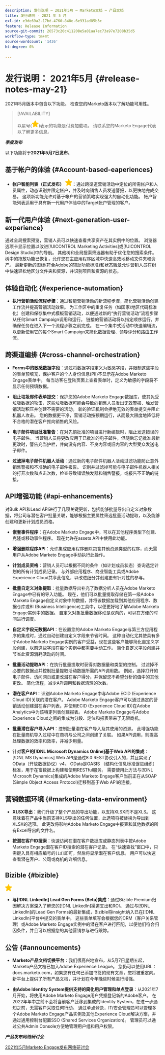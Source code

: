 ```yaml
---
description: 发行说明 — 2021年5月 — Marketo文档 — 产品文档
title: 发行说明 - 2021 年 5 月
exl-id: e3de60a2-17bd-4760-848e-6e931ad85b3c
feature: Release Information
source-git-commit: 26573c20c411208e5a01aa7ec73a97e7208b35d5
workflow-type: tm+mt
source-wordcount: '1436'
ht-degree: 0%

---
```


# 发行说明： 2021年5月 {#release-notes-may-21}

2021年5月版本中包含以下功能。 检查您的Marketo版本以了解功能可用性。

>[!AVAILABILITY]
>
>以星号(![](assets/yellow-star.png))表示的功能是付费加载项。 请联系您的Marketo Engage代表以了解更多信息。

**_季度发布_**

以下功能将于&#x200B;**2021年5月7日发布**。

## 基于帐户的体验 {#Account-based-eaperiences}

* **帐户智能列表（正式发布）** ![](assets/yellow-star.png)：通过跨渠道营销活动中定位的所需帐户和人员属性，动态识别并限定帐户，并及时向销售人员发送警报，以更快地完成交易。 这项新功能允许对基于帐户的营销策略实现强大的自动化功能。 帐户智能列表适用于具有新一代用户体验中的Target帐户管理的客户。

## 新一代用户体验 {#next-generation-user-experience}

通过全局搜索预览，营销人员可以快速查看共享资产在其实例中的位置。 浏览器选项卡显示位置以改进[!UICONTROL Marketing Activities]或[!UICONTROL Design Studio]中的导航。 其他树和全局搜索筛选器有助于优化您的搜索条件。 树中的拖放功能已恢复，允许您在主应用程序区域中快速高效地移动文件夹和资产。 最新更新的图标(符合Adobe的辅助功能标准)和状态徽章允许营销人员在树中快速轻松地区分文件夹和资源，并识别项目和资源的状态。

## 体验自动化 {#experience-automation}

* **执行营销活动流程步骤**：通过智能营销活动的新流程步骤，简化营销活动创建工作流并提高营销活动效果。 为工作区中的重复任务（如国家/地区代码标准化）创建和保存集中式模板营销活动，以便通过新的“执行营销活动”流程步骤从任何Smart Campaign调用和运行。 链接的营销活动将以指定顺序运行，并确保任务在进入下一个流程步骤之前完成。 在一个集中式活动中快速编辑流，以更新使用它的每个Smart Campaign来简化数据管理、领导评分和路由工作流。

## 跨渠道编排 {#cross-channel-orchestration}

* **Forms中的敏感数据字段**：通过将数据字段定义为敏感字段，并限制这些字段的表单预填充，保护客户的个人身份信息(PII)不显示在Adobe Marketo Engage表单中。 每当访客在登陆页面上查看表单时，定义为敏感的字段将不显示任何预填数据。

* **阻止垃圾邮件表单提交**：保护您的Adobe Marketo Engage数据库，使其免受垃圾数据的攻击，这些垃圾数据可能会导致向销售人员发出无效警报、触发营销活动积压并创建不需要的活动。 新的验证机制会拒绝无效的表单提交并阻止机器人攻击。 您的数据更干净，营销活动按预期运行，从而最大限度地降低将不合格的潜在客户推向销售的风险。

* **电子邮件项目批准警告**：在对先前批准的项目进行新编辑时，阻止发送错误的电子邮件。  当营销人员将更改应用于已批准的电子邮件，但随后忘记批准最新更改时，警告充当护栏，并向没有内容、不良内容或旧内容的大型受众发送电子邮件。

* **过滤掉电子邮件机器人活动**：通过新的电子邮件机器人活动过滤功能防止意外销售警报和不准确的电子邮件报告。 识别并过滤掉可能与电子邮件机器人相关的打开次数和点击次数，检查导致错误触发器和销售警报，或报告不正确的链接。

## API增强功能 {#api-enhancements}

对Bulk API和Lead API进行了几项关键更新，包括能够批量导出自定义对象数据，将公司与潜在客户批量关联，能够根据主要属性筛选批量活动提取，以及能够创建和更新计划成员资格。

* **嵌套事件程序**：在Adobe Marketo Engage中，可以在其他程序类型下创建、克隆或移动事件程序。 现在允许在assets API中使用此功能。

* **增强删除程序API**：允许集成应用程序删除包含其他资源类型的程序，而无需用户从Adobe Marketo Engage手动执行此操作。

* **计划成员资格**：营销人员可以根据不同的条件（如计划成员状态）查询选定计划的所有计划成员记录。 与外部应用程序、商业智能工具或Adobe Experience Cloud共享此信息，以改进细分并创建更有针对性的参与。

* **批量自定义对象提取**：批量数据导出补充了数据分析人员在Adobe Marketo Engage中已有的导入功能。 现在，他们可以批量提取存储在第一级Adobe Marketo Engage自定义对象中的数据，并将该数据加载到其他应用程序、数据仓库或BI (Business Intelligence)工具中，以便更好地了解Adobe Marketo Engage实例中的数据。  自定义对象批量数据移动是双向的，可以在方便的时间进行调度。

* **自定义字段元数据API**：在设置您的Adobe Marketo Engage与第三方应用程序的集成时，通过自动创建自定义字段来节省时间。 这种自动化尤其使具有多个Adobe Marketo Engage实例的客户受益，现在这些客户能够简化自定义字段创建，以前这些字段在每个实例中都需要手动工作。 简化自定义字段创建并节省此资源消耗活动的时间。

* **批量活动提取API**：在执行批量提取时获得对数据量和类型的控制。 过滤掉不必要的数据点并控制批量提取活动数据所需的API调用数。  例如，选择打开的电子邮件、访问网页或更改潜在客户得分，并保留您不希望分析的值中的其他更改。 简化流程，减少API调用和数据清理的次数。

* **潜在客户API**：识别Adobe Marketo Engage中与Adobe ECID (Experience Cloud ID)关联的潜在客户。  Adobe Marketo Engage客户可以通过选定的营销活动创建潜在客户列表，并使用ECID (Experience Cloud ID)在Adobe Analytics中为该特定列表创建报表。 Adobe Marketo Engage与Adobe Experience Cloud之间的集成为分段、定位和报表带来了无限商机。

* **批量潜在客户导入API**：控制批量潜在客户导入及其使用的资源。 此增强功能在批量商机导入过程中在商机与公司之间创建了关联。 如果API调用，则提高处理数据的效率和效率，并减少用量。

* 针对&#x200B;**客户的[!DNL Microsoft Dynamics Online]基于Web API的集成**： [!DNL MS Dynamics] Web API是通过8.0 REST协议引入的，并且实现了OData（开放数据协议）v4。 OData是OASIS （结构化信息标准促进组织）标准，用于在富数据上构建和使用RESTful服务。 需要使用此方法与[!DNL Microsoft Dynamics]集成的Adobe Marketo Engage客户当前正在从SOAP (Simple Object Access Protocol)迁移到基于Web API的连接。

## 营销数据环境 {#marketing-data-environment}

* **XLSX导出**：我们升级了整个产品的导出功能，以支持XLSX而不是XLS。 这意味着在产品中当前支持XLS导出的任何位置，此选项将被替换为导出到XLSX的选项。 此更改将影响Adobe Marketo Engage中报表和其他数据的所有Excel导出的文件名。

* **按潜在客户ID搜索**：快速访问在潜在客户数据库或静态列表中按Adobe Marketo Engage潜在客户ID搜索的潜在客户记录。 在“快速查找”窗口中，只需键入具有相应编号的`[id]`即可，然后将显示潜在客户信息。 用户可以快速查看潜在客户、公司或商机的详细信息。

## Bizible {#bizible}

![](assets/yellow-star.png)

* **与[!DNL LinkedIn] Lead Gen Forms (Beta)集成**：通过Bizible Premium归因解决方案深入了解您的[!DNL LinkedIn]渠道支出和ROI。 通过与[!DNL LinkedIn]的Lead Gen Forms的最新集成，Bizible将insight纳入已在[!DNL LinkedIn]平台中提交的表单中。 这些表单填写会根据您的CRM（客户关系管理）或Adobe Marketo Engage实例中的潜在客户进行匹配，以便他们符合归因条件，并且可以根据您的其他营销参与进行跟踪。

## 公告 {#announcements}

* **Marketo产品文档切换平台**：我们很高兴地宣布，从5月7日星期五起，Marketo产品文档已加入Adobe Experience League。 您仍可以使用URL： docs.marketo.com，如果您有任何已添加书签的现有文章，您将被重定向。 新平台上提供了所有产品文档，并计划在今年晚些时候进行增强。

* **由Adobe Identity System提供支持的简化用户管理和单点登录**：从2021年7月开始，将使用Adobe Marketo Engage用户凭据登记新的Adobe客户。 在2022年年中之前不会将当前客户迁移到集成的Identity System，在进一步通知之前，无需客户采取任何行动。 通过单点登录，IT/安全管理员可以管理多个Adobe Marketo Engage产品实例及其他Experience Cloud解决方案，并通过通用控制台配置SSO (Shared Services Organization)。 管理员可以通过公共Admin Console方便地管理用户组和用户权限。

**_产品发布网络研讨会_**

[2021年5月Marketo Engage发布网络研讨会](https://engage.marketo.com/May_21_Release_webinar_RegistrationPage.html)
